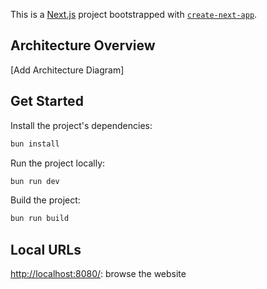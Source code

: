 This is a [Next.js](https://nextjs.org/) project bootstrapped with [`create-next-app`](https://github.com/vercel/next.js/tree/canary/packages/create-next-app).

## Architecture Overview
[Add Architecture Diagram]

## Get Started

Install the project's dependencies:

```bash
bun install
```

Run the project locally:

```bash
bun run dev
```

Build the project:
```bash
bun run build
```

## Local URLs
[http://localhost:8080/](http://localhost:8080/): browse the website
